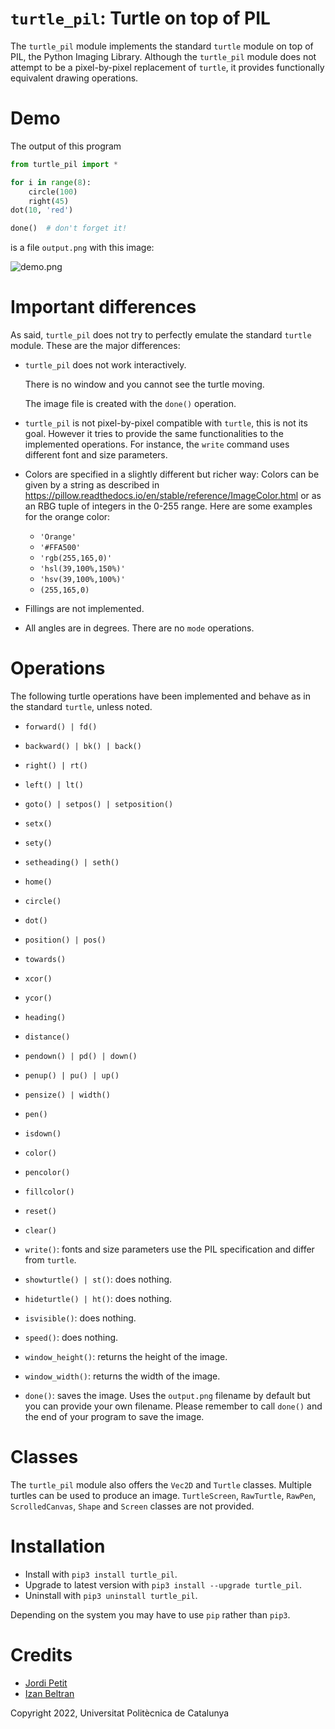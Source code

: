 # `turtle_pil`: Turtle on top of PIL

The `turtle_pil` module implements the standard `turtle` module on top of PIL, the Python Imaging Library. Although the `turtle_pil` module does not  attempt to be a pixel-by-pixel replacement of `turtle`, it provides functionally equivalent drawing operations.

# Demo

The output of this program

```python
from turtle_pil import *

for i in range(8):
    circle(100)
    right(45)
dot(10, 'red')

done()  # don't forget it!
```

is a file `output.png` with this image:

![demo.png](demo.png)


# Important differences

As said, `turtle_pil` does not try to perfectly emulate the standard `turtle` module. These are the major differences:

- `turtle_pil` does not work interactively. 

    There is no window and you cannot see the turtle moving.
    
    The image file is created with the `done()` operation. 

- `turtle_pil` is not pixel-by-pixel compatible with `turtle`, this is not its goal. However it tries to provide the same functionalities to the implemented operations. For instance, the `write` command uses different font and size parameters.

- Colors are specified in a slightly different but richer way: Colors can be given by a string as described in https://pillow.readthedocs.io/en/stable/reference/ImageColor.html
or as an RBG tuple of integers in the 0-255 range. Here are some examples for the orange color:

    - `'Orange'`
    - `'#FFA500'`
    - `'rgb(255,165,0)'`
    - `'hsl(39,100%,150%)'`
    - `'hsv(39,100%,100%)'`
    - `(255,165,0)`

- Fillings are not implemented.

- All angles are in degrees. There are no `mode` operations.


# Operations

The following turtle operations have been implemented and behave as in the standard `turtle`, unless noted.

- `forward() | fd()`
- `backward() | bk() | back()`
- `right() | rt()`
- `left() | lt()`
- `goto() | setpos() | setposition()`
- `setx()`
- `sety()`
- `setheading() | seth()`
- `home()`
- `circle()`
- `dot()`

- `position() | pos()`
- `towards()` 
- `xcor()`
- `ycor()`
- `heading()`
- `distance()` 

- `pendown() | pd() | down()`
- `penup() | pu() | up()`
- `pensize() | width()`
- `pen()`
- `isdown()`

- `color()`
- `pencolor()`
- `fillcolor()`

- `reset()`
- `clear()`
- `write()`: fonts and size parameters use the PIL specification and differ from `turtle`. 

- `showturtle() | st()`: does nothing.
- `hideturtle() | ht()`: does nothing.
- `isvisible()`: does nothing.
- `speed()`: does nothing.

- `window_height()`: returns the height of the image.
- `window_width()`: returns the width of the image.

- `done()`: saves the image. Uses the `output.png` filename by default but you can provide your own filename. Please remember to call `done()` and the end of your program to save the image.


# Classes

The `turtle_pil` module also offers the `Vec2D` and `Turtle` classes. Multiple turtles can be used to produce an image. `TurtleScreen`, `RawTurtle`, `RawPen`, `ScrolledCanvas`, `Shape` and `Screen` classes are not provided.


# Installation

- Install with `pip3 install turtle_pil`.
- Upgrade to latest version with `pip3 install --upgrade turtle_pil`.
- Uninstall with `pip3 uninstall turtle_pil`.

Depending on the system you may have to use `pip` rather than `pip3`.


# Credits

- [Jordi Petit](https://github.com/jordi-petit)
- [Izan Beltran](https://github.com/izanbf1803)

Copyright 2022, Universitat Politècnica de Catalunya
